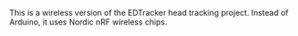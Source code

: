 This is a wireless version of the EDTracker head tracking project. Instead of Arduino, it uses Nordic nRF wireless chips.